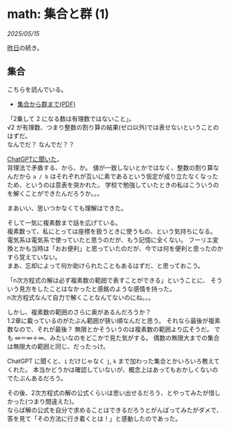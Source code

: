 # math: 集合と群 (1)

_2025/05/15_

[昨日](20250514-math.md)の続き。

## 集合

こちらを読んでいる。

* [集合から群まで(PDF)](https://www.kaijo.ed.jp/wp-content/uploads/2016/02/2011summer_2Ozawa.pdf)

「2乗して 2 になる数は有理数ではないこと」。  
√2 が有理数、つまり整数の割り算の結果(ゼロ以外)では表せないということのはずだ。  
なんでだ？ なんでだ？？

[ChatGPTに聞いた](https://chatgpt.com/share/6825f158-b780-8010-93c9-5815c0c8bd8b)。  
背理法で矛盾する、から、か。
値が一致しないとかではなく、整数の割り算なんだから `a / b` はそれぞれが互いに素であるという仮定が成り立たなくなったため、というのは意表を突かれた。
学校で勉強していたときの私はこういうのを解くことができたんだろうか。。。

まあいい、思いつかなくても理解はできた。

そして一気に複素数まで話を広げている。  
複素数って、私にとっては座標を扱うときに使うもの、という気持ちになる。  
電気系は電気系で使っていたと思うのだが、もう記憶に全くない。
フーリエ変換とかも当時は「おお便利」と思っていたのだが、今では何を便利と思ったのかすら覚えていない。  
まあ、忘却によって何か助けられたこともあるはずだ、と思っておこう。

「n次方程式の解は必ず複素数の範囲で表すことができる」ということに、
そういう見方をしたことはなかったと感銘のような感情を持った。  
n次方程式なんて自力で解くことなんてないのにね。。。

しかし、複素数の範囲のさらに奥があるんだろうか？  
1.2章に載っているのがたぶん範囲が狭い順なんだと思う。
それなら最後が複素数なので、それが最後？ 
無限とかそういうのは複素数の範囲より広そうだ。
でも ∞＝∞＋∞、みたいなのをどこかで見た気がする。
偶数の無限大までの集合は無限大の範囲と同じ、だったっけ。

ChatGPT に聞くと、`i` だけじゃなく `j`, `k` まで加わった集合とかいろいろ教えてくれた。
本当かどうかは確認していないが、概念上はあってもおかしくないのでたぶんあるだろう。

その後、2次方程式の解の公式くらいは思い出せるだろう、とやってみたが惜しかった(つまり間違えた)。  
ならば解の公式を自分で求めることはできるだろうとがんばってみたがダメで、答を見て「その方法に行き着くとは！」と感動したのであった。

